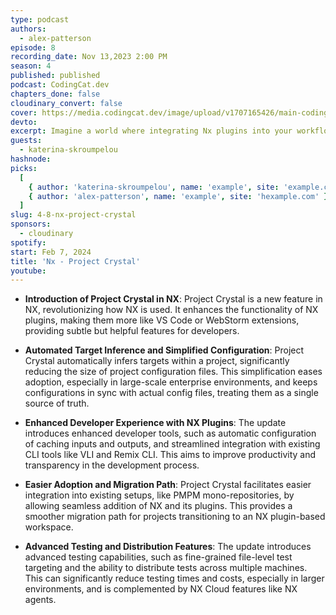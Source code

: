 ```yaml
---
type: podcast
authors:
  - alex-patterson
episode: 8
recording_date: Nov 13,2023 2:00 PM
season: 4
published: published
podcast: CodingCat.dev
chapters_done: false
cloudinary_convert: false
cover: https://media.codingcat.dev/image/upload/v1707165426/main-codingcatdev-photo/3_NxProjectCrystal.png
devto:
excerpt: Imagine a world where integrating Nx plugins into your workflow is as seamless as adding extensions to VSCode. That's the vision of Nx Project Crystal!
guests:
  - katerina-skroumpelou
hashnode:
picks:
  [
    { author: 'katerina-skroumpelou', name: 'example', site: 'example.com' },
    { author: 'alex-patterson', name: 'example', site: 'hexample.com' }
  ]
slug: 4-8-nx-project-crystal
sponsors:
  - cloudinary
spotify:
start: Feb 7, 2024
title: 'Nx - Project Crystal'
youtube:
---
```


- **Introduction of Project Crystal in NX**: Project Crystal is a new feature in NX, revolutionizing how NX is used. It enhances the functionality of NX plugins, making them more like VS Code or WebStorm extensions, providing subtle but helpful features for developers.

- **Automated Target Inference and Simplified Configuration**: Project Crystal automatically infers targets within a project, significantly reducing the size of project configuration files. This simplification eases adoption, especially in large-scale enterprise environments, and keeps configurations in sync with actual config files, treating them as a single source of truth.

- **Enhanced Developer Experience with NX Plugins**: The update introduces enhanced developer tools, such as automatic configuration of caching inputs and outputs, and streamlined integration with existing CLI tools like VLI and Remix CLI. This aims to improve productivity and transparency in the development process.

- **Easier Adoption and Migration Path**: Project Crystal facilitates easier integration into existing setups, like PMPM mono-repositories, by allowing seamless addition of NX and its plugins. This provides a smoother migration path for projects transitioning to an NX plugin-based workspace.

- **Advanced Testing and Distribution Features**: The update introduces advanced testing capabilities, such as fine-grained file-level test targeting and the ability to distribute tests across multiple machines. This can significantly reduce testing times and costs, especially in larger environments, and is complemented by NX Cloud features like NX agents.
